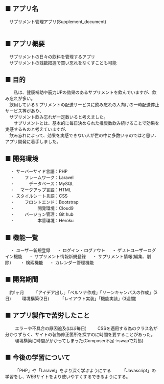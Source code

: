 ## ■ アプリ名
&emsp;サプリメント管理アプリ(Supplement_document)<br>
<br>
## ■ アプリ概要
&emsp;サプリメントの日々の飲料を管理するアプリ<br>
&emsp;サプリメントの残数把握で買い忘れをなくすことも可能<br>
## ■ 目的
&emsp;　私は、健康補助や筋力UPの効果のあるサプリメントを飲んでいますが、飲み忘れが多い。<br>
&emsp;飲用しているサプリメントの配送サービスに飲み忘れの人向けの一時配送停止サービス等があり、<br>
&emsp;サプリメント飲み忘れが一定数いると考えました。<br>
&emsp;　サプリメントとは、基本的に毎日決められた推奨数飲み続けることで効果を実感するものと考えていますが、<br>
&emsp;飲み忘れによって、効果を実感できない人が世の中に多数いるのではと思い、アプリ開発に着手しました。<br>
## ■ 開発環境
&emsp; ・ サーバーサイド言語：PHP<br>
&emsp; ・ 　　フレームワーク：Laravel<br>
&emsp; ・ 　　　データベース：MySQL<br>
&emsp; ・ 　マークアップ言語：HTML<br>
&emsp; ・ スタイルシート言語：CSS<br>
&emsp; ・ 　　フロントエンド：Bootstrap<br>
&emsp; ・ 　　　　　開発環境：Cloud9<br>
&emsp; ・ 　　バージョン管理：Git hub<br>
&emsp; ・ 　　　　　本番環境：Heroku<br>
## ■ 機能一覧
&emsp; ・ ユーザー新規登録
&emsp; ・ ログイン・ログアウト
&emsp; ・ ゲストユーザーログイン機能
&emsp; ・ サプリメント情報新規登録
&emsp; ・ サプリメント情報(編集、削除）
&emsp; ・ 検索機能
&emsp; ・ カレンダー管理機能
## ■ 開発期間
&emsp;約1ヶ月
&emsp;&emsp;「アイデア出し」「ペルソナ作成」「リーンキャンバスの作成」(3日)
&emsp;&emsp; 環境構築(2日)
&emsp;&emsp; 「レイアウト実装」「機能実装」(3週間)
## ■ アプリ製作で苦労したこと
&emsp;&emsp; エラーや不具合の原因追及(ほぼ毎日)
&emsp;&emsp; CSSを適用する為のクラス名が分かりずらく、サイトの装飾修正箇所を探すのに時間を要することがあった。
&emsp;&emsp; 環境構築に時間がかかってしまった(Composer不足→swapで対処)
## ■ 今後の学習について
&emsp;&emsp; 「PHP」や「Laravel」をより深く学ぶようにする
&emsp;&emsp; 「Javascript」の学習をし、WEBサイトをより使いやすくするできるようにする。

